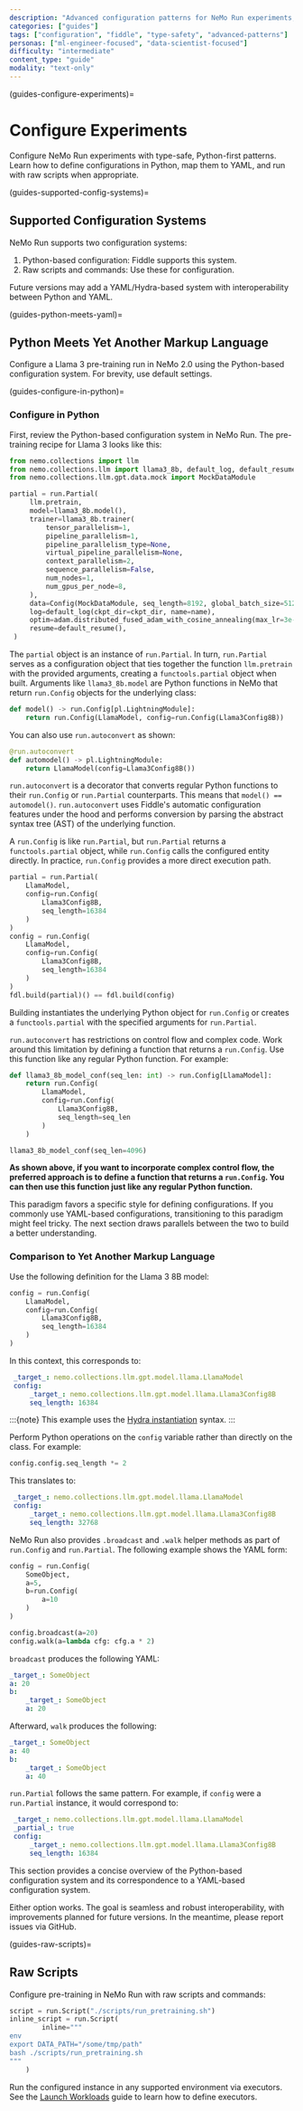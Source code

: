 ```yaml
---
description: "Advanced configuration patterns for NeMo Run experiments, focusing on type-safe configurations and complex parameter management for AI developers."
categories: ["guides"]
tags: ["configuration", "fiddle", "type-safety", "advanced-patterns"]
personas: ["ml-engineer-focused", "data-scientist-focused"]
difficulty: "intermediate"
content_type: "guide"
modality: "text-only"
---
```


(guides-configure-experiments)=
# Configure Experiments

Configure NeMo Run experiments with type-safe, Python-first patterns. Learn how to define configurations in Python, map them to YAML, and run with raw scripts when appropriate.

(guides-supported-config-systems)=
## Supported Configuration Systems

NeMo Run supports two configuration systems:

1. Python-based configuration: Fiddle supports this system.
2. Raw scripts and commands: Use these for configuration.

Future versions may add a YAML/Hydra-based system with interoperability between Python and YAML.

(guides-python-meets-yaml)=
## Python Meets Yet Another Markup Language

Configure a Llama 3 pre-training run in NeMo 2.0 using the Python-based configuration system. For brevity, use default settings.

(guides-configure-in-python)=
### Configure in Python

First, review the Python-based configuration system in NeMo Run. The pre-training recipe for Llama 3 looks like this:

```python
from nemo.collections import llm
from nemo.collections.llm import llama3_8b, default_log, default_resume, adam
from nemo.collections.llm.gpt.data.mock import MockDataModule

partial = run.Partial(
     llm.pretrain,
     model=llama3_8b.model(),
     trainer=llama3_8b.trainer(
         tensor_parallelism=1,
         pipeline_parallelism=1,
         pipeline_parallelism_type=None,
         virtual_pipeline_parallelism=None,
         context_parallelism=2,
         sequence_parallelism=False,
         num_nodes=1,
         num_gpus_per_node=8,
     ),
     data=Config(MockDataModule, seq_length=8192, global_batch_size=512, micro_batch_size=1),
     log=default_log(ckpt_dir=ckpt_dir, name=name),
     optim=adam.distributed_fused_adam_with_cosine_annealing(max_lr=3e-4),
     resume=default_resume(),
 )
```

The `partial` object is an instance of `run.Partial`. In turn, `run.Partial` serves as a configuration object that ties together the function `llm.pretrain` with the provided arguments, creating a `functools.partial` object when built. Arguments like `llama3_8b.model` are Python functions in NeMo that return `run.Config` objects for the underlying class:

```python
def model() -> run.Config[pl.LightningModule]:
    return run.Config(LlamaModel, config=run.Config(Llama3Config8B))
```

You can also use `run.autoconvert` as shown:

```python
@run.autoconvert
def automodel() -> pl.LightningModule:
    return LlamaModel(config=Llama3Config8B())
```

`run.autoconvert` is a decorator that converts regular Python functions to their `run.Config` or `run.Partial` counterparts. This means that `model() == automodel()`. `run.autoconvert` uses Fiddle's automatic configuration features under the hood and performs conversion by parsing the abstract syntax tree (AST) of the underlying function.

A `run.Config` is like `run.Partial`, but `run.Partial` returns a `functools.partial` object, while `run.Config` calls the configured entity directly. In practice, `run.Config` provides a more direct execution path.

```python
partial = run.Partial(
    LlamaModel,
    config=run.Config(
        Llama3Config8B,
        seq_length=16384
    )
)
config = run.Config(
    LlamaModel,
    config=run.Config(
        Llama3Config8B,
        seq_length=16384
    )
)
fdl.build(partial)() == fdl.build(config)
```

Building instantiates the underlying Python object for `run.Config` or creates a `functools.partial` with the specified arguments for `run.Partial`.

`run.autoconvert` has restrictions on control flow and complex code. Work around this limitation by defining a function that returns a `run.Config`. Use this function like any regular Python function. For example:

```python
def llama3_8b_model_conf(seq_len: int) -> run.Config[LlamaModel]:
    return run.Config(
        LlamaModel,
        config=run.Config(
            Llama3Config8B,
            seq_length=seq_len
        )
    )

llama3_8b_model_conf(seq_len=4096)
```

**As shown above, if you want to incorporate complex control flow, the preferred approach is to define a function that returns a `run.Config`. You can then use this function just like any regular Python function.**

This paradigm favors a specific style for defining configurations. If you commonly use YAML-based configurations, transitioning to this paradigm might feel tricky. The next section draws parallels between the two to build a better understanding.

### Comparison to Yet Another Markup Language

Use the following definition for the Llama 3 8B model:

```python
config = run.Config(
    LlamaModel,
    config=run.Config(
        Llama3Config8B,
        seq_length=16384
    )
)
```

In this context, this corresponds to:

```yaml
 _target_: nemo.collections.llm.gpt.model.llama.LlamaModel
 config:
     _target_: nemo.collections.llm.gpt.model.llama.Llama3Config8B
     seq_length: 16384
```

:::{note}
This example uses the [Hydra instantiation](https://hydra.cc/docs/advanced/instantiate_objects/overview/) syntax.
:::

Perform Python operations on the `config` variable rather than directly on the class. For example:

```python
config.config.seq_length *= 2
```

This translates to:

```yaml
 _target_: nemo.collections.llm.gpt.model.llama.LlamaModel
 config:
     _target_: nemo.collections.llm.gpt.model.llama.Llama3Config8B
     seq_length: 32768
```

NeMo Run also provides `.broadcast` and `.walk` helper methods as part of `run.Config` and `run.Partial`. The following example shows the YAML form:

```python
config = run.Config(
    SomeObject,
    a=5,
    b=run.Config(
        a=10
    )
)

config.broadcast(a=20)
config.walk(a=lambda cfg: cfg.a * 2)
```

`broadcast` produces the following YAML:

```yaml
_target_: SomeObject
a: 20
b:
    _target_: SomeObject
    a: 20
```

Afterward, `walk` produces the following:

```yaml
_target_: SomeObject
a: 40
b:
    _target_: SomeObject
    a: 40
```

`run.Partial` follows the same pattern. For example, if `config` were a `run.Partial` instance, it would correspond to:

```yaml
 _target_: nemo.collections.llm.gpt.model.llama.LlamaModel
 _partial_: true
 config:
     _target_: nemo.collections.llm.gpt.model.llama.Llama3Config8B
     seq_length: 16384
```

This section provides a concise overview of the Python-based configuration system and its correspondence to a YAML-based configuration system.

Either option works. The goal is seamless and robust interoperability, with improvements planned for future versions. In the meantime, please report issues via GitHub.

(guides-raw-scripts)=
## Raw Scripts

Configure pre-training in NeMo Run with raw scripts and commands:

```python
script = run.Script("./scripts/run_pretraining.sh")
inline_script = run.Script(
        inline="""
env
export DATA_PATH="/some/tmp/path"
bash ./scripts/run_pretraining.sh
"""
    )
```

Run the configured instance in any supported environment via executors.
See the [Launch Workloads](./execution.md) guide to learn how to define executors.
